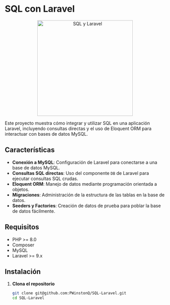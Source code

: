 # SQL con Laravel

<p align="center">
  <img src="images/sql-laravel.png" width="300" alt="SQL y Laravel">
</p>

Este proyecto muestra cómo integrar y utilizar SQL en una aplicación Laravel, incluyendo consultas directas y el uso de Eloquent ORM para interactuar con bases de datos MySQL.

## Características

- **Conexión a MySQL**: Configuración de Laravel para conectarse a una base de datos MySQL.
- **Consultas SQL directas**: Uso del componente `DB` de Laravel para ejecutar consultas SQL crudas.
- **Eloquent ORM**: Manejo de datos mediante programación orientada a objetos.
- **Migraciones**: Administración de la estructura de las tablas en la base de datos.
- **Seeders y Factories**: Creación de datos de prueba para poblar la base de datos fácilmente.

## Requisitos

- PHP >= 8.0
- Composer
- MySQL
- Laravel >= 9.x

## Instalación

1. **Clona el repositorio**

   ```bash
   git clone git@github.com:PWinstonQ/SQL-Laravel.git
   cd SQL-Laravel
